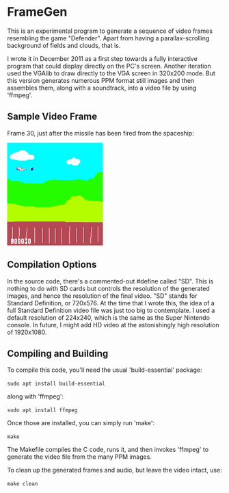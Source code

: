 # FrameGen #

This is an experimental program to generate a sequence of video frames
resembling the game "Defender".
Apart from having a parallax-scrolling background of fields and clouds, that is.

I wrote it in December 2011 as a first step towards a fully interactive program that could
display directly on the PC's screen.
Another iteration used the VGAlib to draw directly to the VGA screen in 320x200 mode.
But this version generates numerous PPM format still images and then assembles them,
along with a soundtrack, into a video file by using 'ffmpeg'.

## Sample Video Frame ##

Frame 30, just after the missile has been fired from the spaceship:

![Sample video frame](sampleFrame224x240.png "Sample video frame")

## Compilation Options ##

In the source code, there's a commented-out #define called "SD".
This is nothing to do with SD cards but controls the resolution of the generated images,
and hence the resolution of the final video.
"SD" stands for Standard Definition, or 720x576.
At the time that I wrote this,
the idea of a full Standard Definition video file was just too big to contemplate.
I used a default resolution of 224x240, which is the same as the Super Nintendo console.
In future,
I might add HD video at the astonishingly high resolution of 1920x1080.

## Compiling and Building ##

To compile this code, you'll need the usual 'build-essential' package:

`sudo apt install build-essential`

along with 'ffmpeg':

`sudo apt install ffmpeg`

Once those are installed, you can simply run 'make':

`make`

The Makefile compiles the C code, runs it,
and then invokes 'ffmpeg' to generate the video file from the many PPM images.

To clean up the generated frames and audio, but leave the video intact, use:

`make clean`

